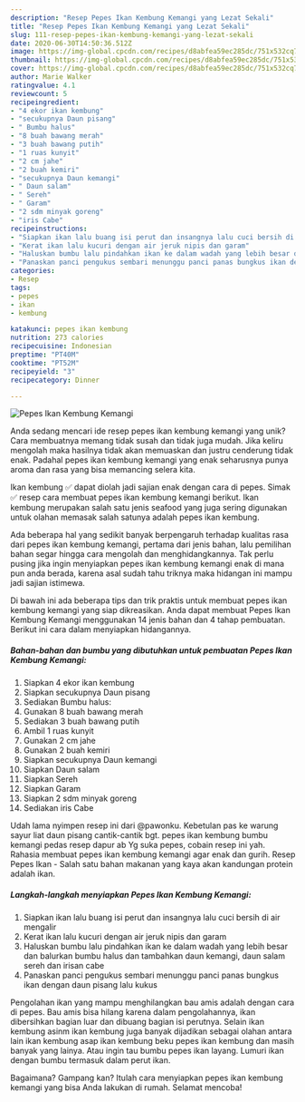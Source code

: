 ```yaml
---
description: "Resep Pepes Ikan Kembung Kemangi yang Lezat Sekali"
title: "Resep Pepes Ikan Kembung Kemangi yang Lezat Sekali"
slug: 111-resep-pepes-ikan-kembung-kemangi-yang-lezat-sekali
date: 2020-06-30T14:50:36.512Z
image: https://img-global.cpcdn.com/recipes/d8abfea59ec285dc/751x532cq70/pepes-ikan-kembung-kemangi-foto-resep-utama.jpg
thumbnail: https://img-global.cpcdn.com/recipes/d8abfea59ec285dc/751x532cq70/pepes-ikan-kembung-kemangi-foto-resep-utama.jpg
cover: https://img-global.cpcdn.com/recipes/d8abfea59ec285dc/751x532cq70/pepes-ikan-kembung-kemangi-foto-resep-utama.jpg
author: Marie Walker
ratingvalue: 4.1
reviewcount: 5
recipeingredient:
- "4 ekor ikan kembung"
- "secukupnya Daun pisang"
- " Bumbu halus"
- "8 buah bawang merah"
- "3 buah bawang putih"
- "1 ruas kunyit"
- "2 cm jahe"
- "2 buah kemiri"
- "secukupnya Daun kemangi"
- " Daun salam"
- " Sereh"
- " Garam"
- "2 sdm minyak goreng"
- "iris Cabe"
recipeinstructions:
- "Siapkan ikan lalu buang isi perut dan insangnya lalu cuci bersih di air mengalir"
- "Kerat ikan lalu kucuri dengan air jeruk nipis dan garam"
- "Haluskan bumbu lalu pindahkan ikan ke dalam wadah yang lebih besar dan balurkan bumbu halus dan tambahkan daun kemangi, daun salam sereh dan irisan cabe"
- "Panaskan panci pengukus sembari menunggu panci panas bungkus ikan dengan daun pisang lalu kukus"
categories:
- Resep
tags:
- pepes
- ikan
- kembung

katakunci: pepes ikan kembung 
nutrition: 273 calories
recipecuisine: Indonesian
preptime: "PT40M"
cooktime: "PT52M"
recipeyield: "3"
recipecategory: Dinner

---
```



![Pepes Ikan Kembung Kemangi](https://img-global.cpcdn.com/recipes/d8abfea59ec285dc/751x532cq70/pepes-ikan-kembung-kemangi-foto-resep-utama.jpg)

Anda sedang mencari ide resep pepes ikan kembung kemangi yang unik? Cara membuatnya memang tidak susah dan tidak juga mudah. Jika keliru mengolah maka hasilnya tidak akan memuaskan dan justru cenderung tidak enak. Padahal pepes ikan kembung kemangi yang enak seharusnya punya aroma dan rasa yang bisa memancing selera kita.

Ikan kembung ✅ dapat diolah jadi sajian enak dengan cara di pepes. Simak ✅ resep cara membuat pepes ikan kembung kemangi berikut. Ikan kembung merupakan salah satu jenis seafood yang juga sering digunakan untuk olahan memasak salah satunya adalah pepes ikan kembung.

Ada beberapa hal yang sedikit banyak berpengaruh terhadap kualitas rasa dari pepes ikan kembung kemangi, pertama dari jenis bahan, lalu pemilihan bahan segar hingga cara mengolah dan menghidangkannya. Tak perlu pusing jika ingin menyiapkan pepes ikan kembung kemangi enak di mana pun anda berada, karena asal sudah tahu triknya maka hidangan ini mampu jadi sajian istimewa.


Di bawah ini ada beberapa tips dan trik praktis untuk membuat pepes ikan kembung kemangi yang siap dikreasikan. Anda dapat membuat Pepes Ikan Kembung Kemangi menggunakan 14 jenis bahan dan 4 tahap pembuatan. Berikut ini cara dalam menyiapkan hidangannya.

<!--inarticleads1-->

##### Bahan-bahan dan bumbu yang dibutuhkan untuk pembuatan Pepes Ikan Kembung Kemangi:

1. Siapkan 4 ekor ikan kembung
1. Siapkan secukupnya Daun pisang
1. Sediakan  Bumbu halus:
1. Gunakan 8 buah bawang merah
1. Sediakan 3 buah bawang putih
1. Ambil 1 ruas kunyit
1. Gunakan 2 cm jahe
1. Gunakan 2 buah kemiri
1. Siapkan secukupnya Daun kemangi
1. Siapkan  Daun salam
1. Siapkan  Sereh
1. Siapkan  Garam
1. Siapkan 2 sdm minyak goreng
1. Sediakan iris Cabe


Udah lama nyimpen resep ini dari @pawonku. Kebetulan pas ke warung sayur liat daun pisang cantik-cantik bgt. pepes ikan kembung bumbu kemangi pedas resep dapur ab Yg suka pepes, cobain resep ini yah. Rahasia membuat pepes ikan kembung kemangi agar enak dan gurih. Resep Pepes Ikan - Salah satu bahan makanan yang kaya akan kandungan protein adalah ikan. 

<!--inarticleads2-->

##### Langkah-langkah menyiapkan Pepes Ikan Kembung Kemangi:

1. Siapkan ikan lalu buang isi perut dan insangnya lalu cuci bersih di air mengalir
1. Kerat ikan lalu kucuri dengan air jeruk nipis dan garam
1. Haluskan bumbu lalu pindahkan ikan ke dalam wadah yang lebih besar dan balurkan bumbu halus dan tambahkan daun kemangi, daun salam sereh dan irisan cabe
1. Panaskan panci pengukus sembari menunggu panci panas bungkus ikan dengan daun pisang lalu kukus


Pengolahan ikan yang mampu menghilangkan bau amis adalah dengan cara di pepes. Bau amis bisa hilang karena dalam pengolahannya, ikan dibersihkan bagian luar dan dibuang bagian isi perutnya. Selain ikan kembung asinm ikan kembung juga banyak dijadikan sebagai olahan antara lain ikan kembung asap ikan kembung beku pepes ikan kembung dan masih banyak yang lainya. Atau ingin tau bumbu pepes ikan layang. Lumuri ikan dengan bumbu termasuk dalam perut ikan. 

Bagaimana? Gampang kan? Itulah cara menyiapkan pepes ikan kembung kemangi yang bisa Anda lakukan di rumah. Selamat mencoba!

